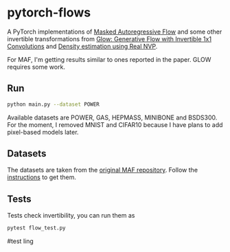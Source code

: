 # pytorch-flows

A PyTorch implementations of [Masked Autoregressive Flow](https://arxiv.org/abs/1705.07057) and 
some other invertible transformations from [Glow: Generative Flow with Invertible 1x1 Convolutions](https://arxiv.org/pdf/1807.03039.pdf) and [Density estimation using Real NVP](https://arxiv.org/abs/1605.08803).

For MAF, I'm getting results similar to ones reported in the paper. GLOW requires some work.

## Run

```bash
python main.py --dataset POWER
```

Available datasets are POWER, GAS, HEPMASS, MINIBONE and BSDS300. For the moment, I removed MNIST and CIFAR10 because I have plans to add pixel-based models later.

## Datasets

The datasets are taken from the [original MAF repository](https://github.com/gpapamak/maf#how-to-get-the-datasets). Follow the [instructions](https://github.com/gpapamak/maf#how-to-get-the-datasets) to get them.

## Tests

Tests check invertibility, you can run them as

```bash
pytest flow_test.py
```

#test ling